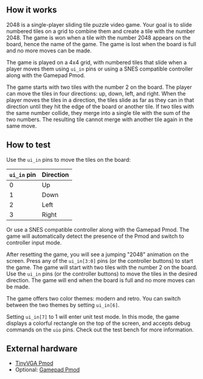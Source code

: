 <!---

This file is used to generate your project datasheet. Please fill in the information below and delete any unused
sections.

You can also include images in this folder and reference them in the markdown. Each image must be less than
512 kb in size, and the combined size of all images must be less than 1 MB.
-->

## How it works

2048 is a single-player sliding tile puzzle video game. Your goal is to slide numbered tiles on a grid to combine them and create a tile with the number 2048. The game is won when a tile with the number 2048 appears on the board, hence the name of the game. The game is lost when the board is full and no more moves can be made.

The game is played on a 4x4 grid, with numbered tiles that slide when a player moves them using `ui_in` pins or using a SNES compatible controller along with the Gamepad Pmod. 

The game starts with two tiles with the number 2 on the board. The player can move the tiles in four directions: up, down, left, and right. When the player moves the tiles in a direction, the tiles slide as far as they can in that direction until they hit the edge of the board or another tile. If two tiles with the same number collide, they merge into a single tile with the sum of the two numbers. The resulting tile cannot merge with another tile again in the same move.

## How to test

Use the `ui_in` pins to move the tiles on the board:

| `ui_in` pin | Direction |
|-------------|-----------|
| 0           | Up        |
| 1           | Down      |
| 2           | Left      |
| 3           | Right     |

Or use a SNES compatible controller along with the Gamepad Pmod. The game will automatically detect the presence of the Pmod and switch to controller input mode.

After resetting the game, you will see a jumping "2048" animation on the screen. Press any of the `ui_in[3:0]` pins (or the controller buttons) to start the game. The game will start with two tiles with the number 2 on the board. Use the `ui_in` pins (or the controller buttons) to move the tiles in the desired direction. The game will end when the board is full and no more moves can be made.

The game offers two color themes: modern and retro. You can switch between the two themes by setting `ui_in[6]`.

Setting `ui_in[7]` to 1 will enter unit test mode. In this mode, the game displays a colorful rectangle on the top of the screen, and accepts debug commands on the `uio` pins. Check out the test bench for more information.

## External hardware

* [TinyVGA Pmod](https://github.com/mole99/tiny-vga)
* Optional: [Gamepad Pmod](https://github.com/psychogenic/gamepad-pmod)
